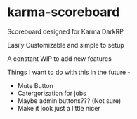 # karma-scoreboard
Scoreboard designed for Karma DarkRP


Easily Customizable and simple to setup

A constant WIP to add new features

Things I want to do with this in the future - 

- Mute Button
- Catergorization for jobs
- Maybe admin buttons??? (Not sure)
- Make it look just a little nicer
